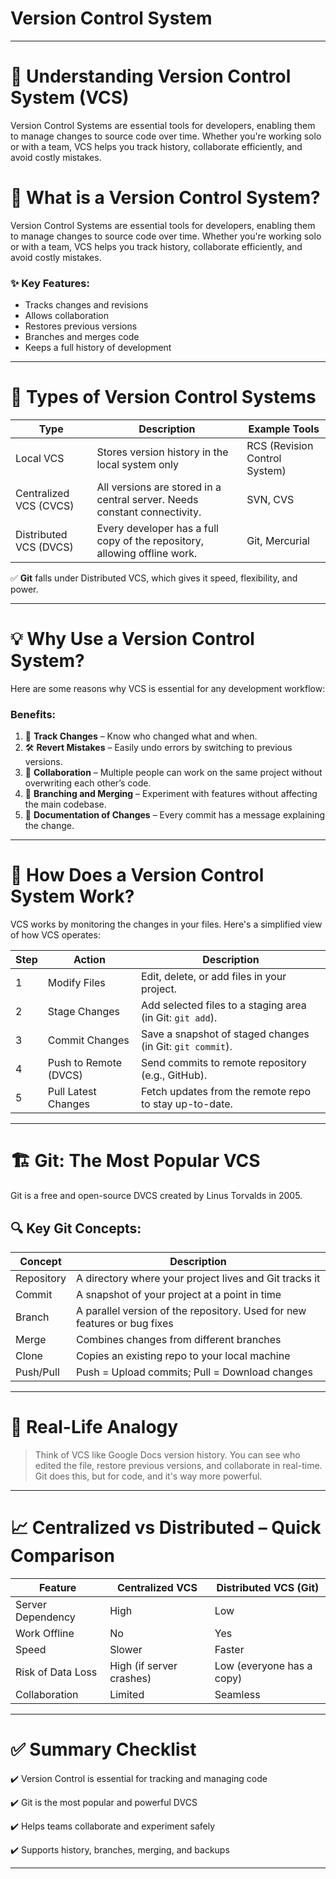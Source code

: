 # Version Control System

---

# 📘 Understanding Version Control System (VCS)

Version Control Systems are essential tools for developers, enabling them to manage changes to source code over time. Whether you're working solo or with a team, VCS helps you track history, collaborate efficiently, and avoid costly mistakes.

# 🧠 What is a Version Control System?

Version Control Systems are essential tools for developers, enabling them to manage changes to source code over time. Whether you're working solo or with a team, VCS helps you track history, collaborate efficiently, and avoid costly mistakes.

### ✨ Key Features:

- Tracks changes and revisions
- Allows collaboration
- Restores previous versions
- Branches and merges code
- Keeps a full history of development

---

# 🧰 Types of Version Control Systems

| Type | Description | Example Tools |
| --- | --- | --- |
| Local VCS | Stores version history in the local system only | RCS (Revision Control System) |
| Centralized VCS (CVCS) | All versions are stored in a central server. Needs constant connectivity. | SVN, CVS |
| Distributed VCS (DVCS) | Every developer has a full copy of the repository, allowing offline work. | Git, Mercurial |

✅ **Git** falls under Distributed VCS, which gives it speed, flexibility, and power.

---

# 💡 Why Use a Version Control System?

  Here are some reasons why VCS is essential for any development workflow:

### Benefits:

1. 🔄 **Track Changes** – Know who changed what and when.
2. 🛠️ **Revert Mistakes** – Easily undo errors by switching to previous versions.
3. 👥 **Collaboration** – Multiple people can work on the same project without overwriting each other’s code.
4. 🌳 **Branching and Merging** – Experiment with features without affecting the main codebase.
5. 📜 **Documentation of Changes** – Every commit has a message explaining the change.

---

# 🔄 How Does a Version Control System Work?

VCS works by monitoring the changes in your files. Here's a simplified view of how VCS operates:

| Step | Action | Description |
| --- | --- | --- |
| 1 | Modify Files | Edit, delete, or add files in your project. |
| 2 | Stage Changes | Add selected files to a staging area (in Git: `git add`). |
| 3 | Commit Changes | Save a snapshot of staged changes (in Git: `git commit`). |
| 4 | Push to Remote (DVCS) | Send commits to remote repository (e.g., GitHub). |
| 5 | Pull Latest Changes | Fetch updates from the remote repo to stay up-to-date. |

---

# 🏗️ Git: The Most Popular VCS

Git is a free and open-source DVCS created by Linus Torvalds in 2005.

## 🔍 Key Git Concepts:

| Concept | Description |
| --- | --- |
| Repository | A directory where your project lives and Git tracks it |
| Commit | A snapshot of your project at a point in time |
| Branch | A parallel version of the repository. Used for new features or bug fixes |
| Merge | Combines changes from different branches |
| Clone | Copies an existing repo to your local machine |
| Push/Pull | Push = Upload commits; Pull = Download changes |

---
# 📌 Real-Life Analogy

> Think of VCS like Google Docs version history. You can see who edited the file, restore previous versions, and collaborate in real-time. Git does this, but for code, and it's way more powerful.
> 

---

# 📈 Centralized vs Distributed – Quick Comparison

| Feature | Centralized VCS | Distributed VCS (Git) |
| --- | --- | --- |
| Server Dependency | High | Low |
| Work Offline | No | Yes |
| Speed | Slower | Faster |
| Risk of Data Loss | High (if server crashes) | Low (everyone has a copy) |
| Collaboration | Limited | Seamless |

---

# ✅ Summary Checklist

✔️ Version Control is essential for tracking and managing code

✔️ Git is the most popular and powerful DVCS

✔️ Helps teams collaborate and experiment safely

✔️ Supports history, branches, merging, and backups

---